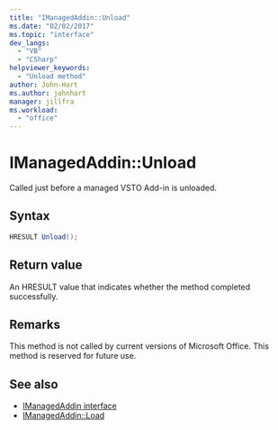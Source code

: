 ```yaml
---
title: "IManagedAddin::Unload"
ms.date: "02/02/2017"
ms.topic: "interface"
dev_langs:
  - "VB"
  - "CSharp"
helpviewer_keywords:
  - "Unload method"
author: John-Hart
ms.author: johnhart
manager: jillfra
ms.workload:
  - "office"
---
```

# IManagedAddin::Unload
  Called just before a managed VSTO Add-in is unloaded.

## Syntax

```csharp
HRESULT Unload();
```

## Return value
 An HRESULT value that indicates whether the method completed successfully.

## Remarks
 This method is not called by current versions of Microsoft Office. This method is reserved for future use.

## See also
- [IManagedAddin interface](../vsto/imanagedaddin-interface.md)
- [IManagedAddin::Load](../vsto/imanagedaddin-load.md)
